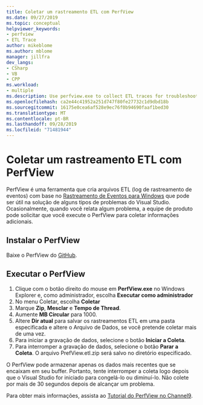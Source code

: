 ```yaml
---
title: Coletar um rastreamento ETL com PerfView
ms.date: 09/27/2019
ms.topic: conceptual
helpviewer_keywords:
- perfview
- ETL Trace
author: mikeblome
ms.author: mblome
manager: jillfra
dev_langs:
- CSharp
- VB
- CPP
ms.workload:
- multiple
ms.description: Use perfview.exe to collect ETL traces for troubleshooting issues with Visual Studio
ms.openlocfilehash: ca2e44c41952a251d747f80fe27732c1d9dbd18b
ms.sourcegitcommit: 16175e0cea6af528e9ec76f0b94690faaf1bed30
ms.translationtype: MT
ms.contentlocale: pt-BR
ms.lasthandoff: 09/28/2019
ms.locfileid: "71481944"
---
```

# <a name="collect-an-etl-trace-with-perfview"></a>Coletar um rastreamento ETL com PerfView

PerfView é uma ferramenta que cria arquivos ETL (log de rastreamento de eventos) com base no [Rastreamento de Eventos para Windows](/windows/desktop/ETW/event-tracing-portal) que pode ser útil na solução de alguns tipos de problemas do Visual Studio. Ocasionalmente, quando você relata algum problema, a equipe de produto pode solicitar que você execute o PerfView para coletar informações adicionais.

## <a name="install-perfview"></a>Instalar o PerfView

Baixe o PerfView do [GitHub](https://github.com/Microsoft/perfview/blob/master/documentation/Downloading.md).

## <a name="run-perfview"></a>Executar o PerfView

1. Clique com o botão direito do mouse em **PerfView.exe** no Windows Explorer e, como administrador, escolha **Executar como administrador**
1. No menu Coletar, escolha **Coletar**
1. Marque **Zip**, **Mesclar** e **Tempo de Thread**.
1. Aumente **MB Circular** para 1000.
1. Altere **Dir atual** para salvar os rastreamentos ETL em uma pasta especificada e altere o Arquivo de Dados, se você pretende coletar mais de uma vez.
1. Para iniciar a gravação de dados, selecione o botão **Iniciar a Coleta**.
1. Para interromper a gravação de dados, selecione o botão **Parar a Coleta**. O arquivo PrefView.etl.zip será salvo no diretório especificado.

O PerfView pode armazenar apenas os dados mais recentes que se encaixam em seu buffer. Portanto, tente interromper a coleta logo depois que o Visual Studio for iniciado para congelá-lo ou diminuí-lo. Não colete por mais de 30 segundos depois de alcançar um problema.

Para obter mais informações, assista ao [Tutorial do PerfView no Channel9](http://channel9.msdn.com/Series/PerfView-Tutorial/PerfView-Tutorial-1-Collecting-data-with-the-Run-command).

